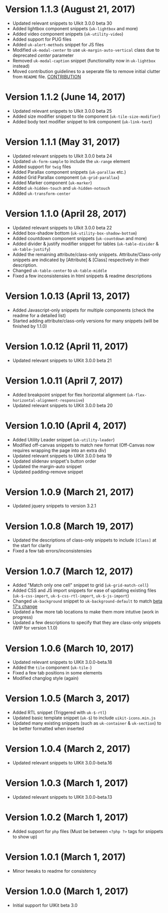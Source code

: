 # Version 1.1.3 (August 21, 2017)
* Updated relevant snippets to UIkit 3.0.0 beta 30
* Added lightbox component snippets (`uk-lightbox` and more)
* Added video component snippets (`uk-utility-video`)
* Added support for PUG files
* Added `uk-alert-methods` snippet for JS files
* Modified `uk-modal-center` to use `uk-margin-auto-vertical` class due to deprecated *center* parameter
* Removed `uk-modal-caption` snippet (functionality now in `uk-lightbox` instead)
* Moved contribution guidelines to a seperate file to remove initial clutter from `README` file. [CONTRIBUTION](./CONTRIBUTION.md)

# Version 1.1.2 (June 14, 2017)
* Updated relevant snippets to UIkit 3.0.0 beta 25
* Added size modifier snippet to tile component (`uk-tile-size-modifier`)
* Added body text modifier snippet to link component (`uk-link-text`)

# Version 1.1.1 (May 31, 2017)
* Updated relevant snippets to UIkit 3.0.0 beta 24
* Updated `uk-form-sample` to include the `uk-range` element
* Added support for `twig` files
* Added Parallax component snippets (`uk-parallax` etc.)
* Added Grid Parallax component (`uk-grid-parallax`)
* Added Marker component (`uk-marker`)
* Added `uk-hidden-touch` and `uk-hidden-notouch`
* Added `uk-transform-center`

# Version 1.1.0 (April 28, 2017)
* Updated relevant snippets to UIkit 3.0.0 beta 22
* Added box-shadow bottom (`uk-utility-box-shadow-bottom`)
* Added countdown component snippets (`uk-countdown` and more)
* Added divider & justify modifier snippet for tables (`uk-table-divider` & `uk-table-justify`)
* Added the remaining attribute/class-only snippets. Attribute/Class-only snippets are indicated by [Attribute] & [Class] respectively in their description.
* Changed `uk-table-center` to `uk-table-middle`
* Fixed a few inconsistensies in html snippets & readme descriptions

# Version 1.0.13 (April 13, 2017)
* Added Javascript-only snippets for multiple components (check the readme for a detailed list)
* Started adding attribute/class-only versions for many snippets (will be finished by 1.1.0)

# Version 1.0.12 (April 11, 2017)
* Updated relevant snippets to UIKit 3.0.0 beta 21

# Version 1.0.11 (April 7, 2017)
* Added breakpoint snippet for flex horizontal alignment (`uk-flex-horizontal-alignment-responsive`)
* Updated relevant snippets to UIKit 3.0.0 beta 20

# Version 1.0.10 (April 4, 2017)
* Added Utility Leader snippet (`uk-utility-leader`)
* Modified off-canvas snippets to match new format (Off-Canvas now requires wrapping the page into an extra div)
* Updated relevant snippets to UIKit 3.0.0 beta 19
* Updated slidenav snippet's button order
* Updated the margin-auto snippet
* Updated padding-remove snippet

# Version 1.0.9 (March 21, 2017)
* Updated jquery snippets to version 3.2.1

# Version 1.0.8 (March 19, 2017)
* Updated the descriptions of class-only snippets to include `[Class]` at the start for clarity
* Fixed a few tab errors/inconsistensies

# Version 1.0.7 (March 12, 2017)
* Added "Match only one cell" snippet to grid (`uk-grid-match-cell`)
* Added CSS and JS import snippets for ease of updating existing files (`uk-$-css-import`, `uk-$-css-rtl-import`, `uk-$-js-import`)
* Changed `uk-background` snippet to `uk-background-default` to match [beta 17's change](https://getuikit.com/changelog)
* Updated a few more tab locations to make them more intutive (work in progress)
* Updated a few descriptions to specify that they are class-only snippets (WIP for version 1.1.0)

# Version 1.0.6 (March 10, 2017)
* Updated relevant snippets to UIKit 3.0.0-beta.18
* Added the `tile` component (`uk-tile-`)
* Fixed a few tab positions in some elements
* Modified changlog style (again)

# Version 1.0.5 (March 3, 2017)
* Added RTL snippet (Triggered with `uk-$-rtl`)
* Updated basic template snippet (`uk-$`) to include `uikit-icons.min.js`
* Updated many existing snippets (such as `uk-container` & `uk-section`) to be better formatted when inserted

# Version 1.0.4 (March 2, 2017)
* Updated relevant snippets to UIKit 3.0.0-beta.16

# Version 1.0.3 (March 1, 2017)
* Updated relevant snippets to UIKit 3.0.0-beta.13

# Version 1.0.2 (March 1, 2017)
* Added support for `php` files (Must be between `<?php ?>` tags for snippets to show up)

# Version 1.0.1 (March 1, 2017)
* Minor tweaks to readme for consistency

# Version 1.0.0 (March 1, 2017)
* Initial support for UIKit beta 3.0